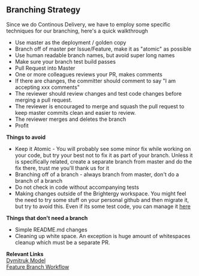 ## Branching Strategy

Since we do Continous Delivery, we have to employ some specific techniques for our branching, here's a quick walkthrough

* Use master as the deployment / golden copy
* Branch off of master per Issue/Feature, make it as "atomic" as possible
* Use human readable branch names, but avoid super long names
* Make sure your branch test build passes
* Pull Request into Master
* One or more colleagues reviews your PR, makes comments
* If there are changes, the committer should comment to say "I am accepting xxx comments"
* The reviewer should review changes and test code changes before merging a pull request.
* The reviewer is encouraged to merge and squash the pull request to keep master commits clean and easier to review.
* The reviewer merges and deletes the branch
* Profit

__Things to avoid__  

* Keep it Atomic - You will probably see some minor fix while working on your code, but try your best not to fix it as part of your branch.  Unless it is specifically related, create a separate branch from master and do the fix there, trust me you'll thank us for it
* Branching off of a branch - always branch from master, don't do a branch of a branch
* Do not check in code without accompanying tests
* Making changes outside of the Brightergy workspace.  You might feel the need to try some stuff on your personal github and then migrate it, but try to avoid this.  Even if its some test code, you can manage it [here](https://github.com/Brightergy/hackr)

__Things that don't need a branch__

* Simple README.md changes
* Cleaning up white space. An exception is huge amount of whitespaces cleanup which must be a separate PR.

__Relevant Links__     
[Dymitruk Model](http://dymitruk.com/blog/2012/02/05/branch-per-feature/)    
[Feature Branch Workflow](https://www.atlassian.com/git/tutorials/comparing-workflows/centralized-workflow)
